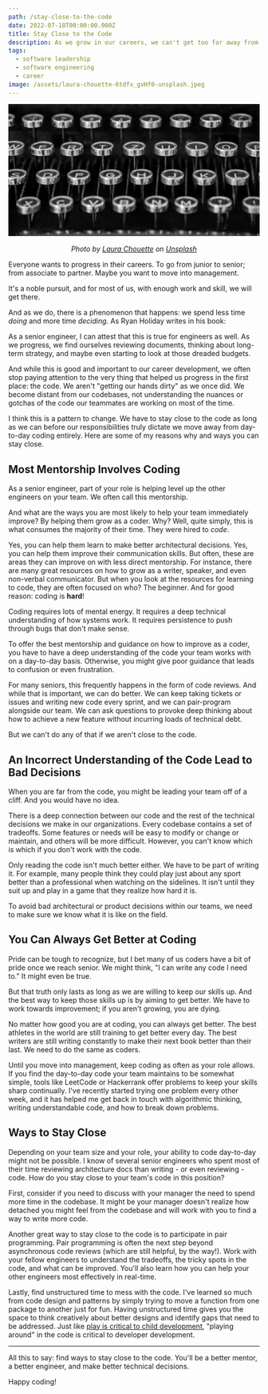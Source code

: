 ```yaml
---
path: /stay-close-to-the-code
date: 2022-07-18T00:00:00.000Z
title: Stay Close to the Code
description: As we grow in our careers, we can't get too far away from the code. At least, not too quickly.
tags:
  - software leadership
  - software engineering
  - career
image: /assets/laura-chouette-6tdfx_gvHf0-unsplash.jpeg
---
```


![](../assets/laura-chouette-6tdfx_gvHf0-unsplash.jpeg "Upclose of the keys of a typewriter")

<center>

<i>

Photo by <a href="https://unsplash.com/@laurachouette?utm_source=unsplash&utm_medium=referral&utm_content=creditCopyText">Laura Chouette</a> on <a href="https://unsplash.com/s/photos/typewriter?utm_source=unsplash&utm_medium=referral&utm_content=creditCopyText">Unsplash</a>

</i>

</center>

Everyone wants to progress in their careers. To go from junior to senior; from associate to partner. Maybe you want to move into management.

It's a noble pursuit, and for most of us, with enough work and skill, we will get there.

And as we do, there is a phenomenon that happens: we spend less time _doing_ and more time _deciding_. As Ryan Holiday writes in his book:

> 

As a senior engineer, I can attest that this is true for engineers as well. As we progress, we find ourselves reviewing documents, thinking about long-term strategy, and maybe even starting to look at those dreaded budgets. 

And while this is good and important to our career development, we often stop paying attention to the very thing that helped us progress in the first place: the code. We aren't "getting our hands dirty" as we once did. We become distant from our codebases, not understanding the nuances or gotchas of the code our teammates are working on most of the time.

I think this is a pattern to change. We have to stay close to the code as long as we can before our responsibilities truly dictate we move away from day-to-day coding entirely. Here are some of my reasons why and ways you can stay close.

## Most Mentorship Involves Coding

As a senior engineer, part of your role is helping level up the other engineers on your team. We often call this mentorship. 

And what are the ways you are most likely to help your team immediately improve? By helping them grow as a coder. Why? Well, quite simply, this is what consumes the majority of their time. They were hired to _code_. 

Yes, you can help them learn to make better architectural decisions. Yes, you can help them improve their communication skills. But often, these are areas they can improve on with less direct mentorship. For instance, there are many great resources on how to grow as a writer, speaker, and even non-verbal communicator. But when you look at the resources for learning to code, they are often focused on who? The beginner. And for good reason: coding is **hard**!

Coding requires lots of mental energy. It requires a deep technical understanding of how systems work. It requires persistence to push through bugs that don't make sense. 

To offer the best mentorship and guidance on how to improve as a coder, you have to have a deep understanding of the code your team works with on a day-to-day basis. Otherwise, you might give poor guidance that leads to confusion or even frustration.

For many seniors, this frequently happens in the form of code reviews. And while that is important, we can do better. We can keep taking tickets or issues and writing new code every sprint, and we can pair-program alongside our team. We can ask questions to provoke deep thinking about how to achieve a new feature without incurring loads of technical debt.

But we can't do any of that if we aren't close to the code.

## An Incorrect Understanding of the Code Lead to Bad Decisions

When you are far from the code, you might be leading your team off of a cliff. And you would have no idea.

There is a deep connection between our code and the rest of the technical decisions we make in our organizations. Every codebase contains a set of tradeoffs. Some features or needs will be easy to modify or change or maintain, and others will be more difficult. However, you can't know which is which if you don't work with the code. 

Only reading the code isn't much better either. We have to be part of writing it. For example, many people think they could play just about any sport better than a professional when watching on the sidelines. It isn't until they suit up and play in a game that they realize how hard it is.

To avoid bad architectural or product decisions within our teams, we need to make sure we know what it is like on the field.

## You Can Always Get Better at Coding

Pride can be tough to recognize, but I bet many of us coders have a bit of pride once we reach senior. We might think, "I can write any code I need to." It might even be true. 

But that truth only lasts as long as we are willing to keep our skills up. And the best way to keep those skills up is by aiming to get better. We have to work towards improvement; if you aren't growing, you are dying.

No matter how good you are at coding, you can always get better. The best athletes in the world are still training to get better every day. The best writers are still writing constantly to make their next book better than their last. We need to do the same as coders.

Until you move into management, keep coding as often as your role allows. If you find the day-to-day code your team maintains to be somewhat simple, tools like LeetCode or Hackerrank offer problems to keep your skills sharp continually. I've recently started trying one problem every other week, and it has helped me get back in touch with algorithmic thinking, writing understandable code, and how to break down problems.

## Ways to Stay Close

Depending on your team size and your role, your ability to code day-to-day might not be possible. I know of several senior engineers who spent most of their time reviewing architecture docs than writing - or even reviewing - code. How do you stay close to your team's code in this position?

First, consider if you need to discuss with your manager the need to spend more time in the codebase. It might be your manager doesn't realize how detached you might feel from the codebase and will work with you to find a way to write more code.

Another great way to stay close to the code is to participate in pair programming. Pair programming is often the next step beyond asynchronous code reviews (which are still helpful, by the way!). Work with your fellow engineers to understand the tradeoffs, the tricky spots in the code, and what can be improved. You'll also learn how you can help your other engineers most effectively in real-time.

Lastly, find unstructured time to mess with the code. I've learned so much from code design and patterns by simply trying to move a function from one package to another just for fun. Having unstructured time gives you the space to think creatively about better designs and identify gaps that need to be addressed. Just like [play is critical to child development](https://publications.aap.org/pediatrics/article/119/1/182/70699/The-Importance-of-Play-in-Promoting-Healthy-Child?autologincheck=redirected), "playing around" in the code is critical to developer development. 

---

All this to say: find ways to stay close to the code. You'll be a better mentor, a better engineer, and make better technical decisions.

Happy coding!